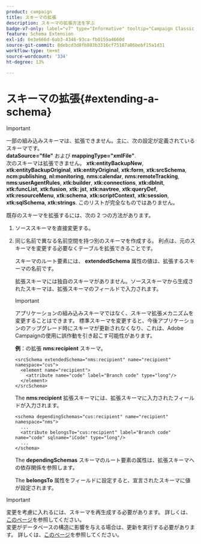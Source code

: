 ```yaml
---
product: campaign
title: スキーマの拡張
description: スキーマの拡張方法を学ぶ
badge-v7-only: label="v7" type="Informative" tooltip="Campaign Classic v7 にのみ適用されます"
feature: Schema Extension
exl-id: 6e3e666d-6ab3-4346-93ca-fb0155a4660d
source-git-commit: 8debcd3d8fb883b3316cf75187a86bebf15a1d31
workflow-type: tm+mt
source-wordcount: '334'
ht-degree: 13%

---
```


# スキーマの拡張{#extending-a-schema}

>[!IMPORTANT]
>
>一部の組み込みスキーマは、拡張できません。主に、次の設定が定義されているスキーマです。\
>**dataSource=&quot;file&quot;** および **mappingType=&quot;xmlFile&quot;**.\
>次のスキーマは拡張できません。 **xtk:entityBackupNew**, **xtk:entityBackupOriginal**, **xtk:entityOriginal**, **xtk:form**, **xtk:srcSchema**, **ncm:publishing**, **nl:monitoring**, **nms:calendar**, **nms:remoteTracking**, **nms:userAgentRules**, **xtk:builder**, **xtk:connections**, **xtk:dbInit**, **xtk:funcList**, **xtk:fusion**, **xtk: jst**, **xtk:navtree**, **xtk:queryDef**, **xtk:resourceMenu**, **xtk:schema**, **xtk:scriptContext**, **xtk:session**, **xtk:sqlSchema**, **xtk:strings**.
>このリストが完全なものではありません。

既存のスキーマを拡張するには、次の 2 つの方法があります。

1. ソーススキーマを直接変更する。
1. 同じ名前で異なる名前空間を持つ別のスキーマを作成する。 利点は、元のスキーマを変更する必要なくテーブルを拡張できることです。

   スキーマのルート要素には、 **extendedSchema** 属性の値は、拡張するスキーマの名前です。

   拡張スキーマには独自のスキーマがありません。ソーススキーマから生成されたスキーマは、拡張スキーマのフィールドで入力されます。

   >[!IMPORTANT]
   >
   >アプリケーションの組み込みスキーマではなく、スキーマ拡張メカニズムを変更することはできます。 標準スキーマを変更すると、今後アプリケーションのアップグレード時にスキーマが更新されなくなり、これは、Adobe Campaignの使用に誤作動を引き起こす可能性があります。

   **例**：の拡張 **nms:recipient** スキーマ。

   ```
   <srcSchema extendedSchema="nms:recipient" name="recipient" namespace="cus">
     <element name="recipient">
       <attribute name="code" label="Branch code" type="long"/>
     </element>
   </srcSchema>
   ```

   The **nms:recipient** 拡張スキーマには、拡張スキーマに入力されたフィールドが入力されます。

   ```
   <schema dependingSchemas="cus:recipient" name="recipient" namespace="nms">
     ...
     <attribute belongsTo="cus:recipient" label="Branch code" name="code" sqlname="iCode" type="long"/>
     ...
   </schema>
   ```

   The **dependingSchemas** スキーマのルート要素の属性は、拡張スキーマへの依存関係を参照します。

   The **belongsTo** 属性をフィールドに設定すると、宣言されたスキーマに値が設定されます。

>[!IMPORTANT]
>
>変更を考慮に入れるには、スキーマを再生成する必要があります。 詳しくは、[このページ](../../configuration/using/regenerating-schemas.md)を参照してください。\
>変更がデータベースの構造に影響を与える場合は、更新を実行する必要があります。 詳しくは、[このページ](../../configuration/using/updating-the-database-structure.md)を参照してください。
